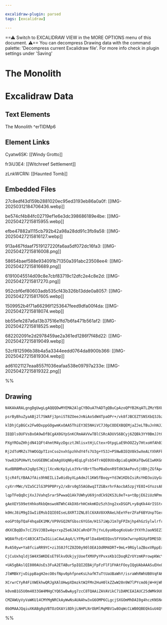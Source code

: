 ```yaml
---

excalidraw-plugin: parsed
tags: [excalidraw]

---
```

==⚠  Switch to EXCALIDRAW VIEW in the MORE OPTIONS menu of this document. ⚠== You can decompress Drawing data with the command palette: 'Decompress current Excalidraw file'. For more info check in plugin settings under 'Saving'



# The Monolith

# Excalidraw Data

## Text Elements
The Monolith ^erTlDMp6

## Element Links
Cyatw6SK: [[Windy Grotto]]

fr3iU3E4: [[Witchreef Settlement]]

zLnkWCRN: [[Haunted Tomb]]

## Embedded Files
27c8edf43d159b2881020ec95ed3193eb86a0a0f: [[IMG-20250312184706436.webp]]

be574cf4b84fc02719ef1e6e3dc398686189e4be: [[IMG-20250427215815955.webp]]

efbe47882a1115cb792b42a98a28dd91c3fb9a58: [[IMG-20250427215816127.webp]]

913a467fdaaf7519127220fa6aa5df072dc16fa3: [[IMG-20250427215816008.png]]

58654baef588e934091b71350a391abc23508ee4: [[IMG-20250427215816689.png]]

61910045514d09c8e7cbf83719c12dfc2e4c8e2d: [[IMG-20250427215817270.png]]

952cbf6ef80603adb535cf43b326b13dde0a8057: [[IMG-20250427215817605.webp]]

1509952b4f71a66296f1253647feed9dfa00f4da: [[IMG-20250427215818074.webp]]

bb55efe287a6a13b37516e1fd7b6fa471b561af2: [[IMG-20250427215818525.webp]]

682202091e2d2978459ae2a361ed1286f7f48d22: [[IMG-20250427215819049.webp]]

52cf812596b38b4a5a3344eedd0764da8900b366: [[IMG-20250427215819304.webp]]

ad61021127eaa8557f036eafaa538e09797a233e: [[IMG-20250427215819322.png]]

%%
## Drawing
```compressed-json
N4KAkARALgngDgUwgLgAQQQDwMYEMA2AlgCYBOuA7hADTgQBuCpAzoQPYB2KqATLZMzYBXUtiRoIACyhQ4zZAHoFAc0JRJQgEYA6bGwC2CgF7N6hbEcK4OCtptbErHALRY8RMpWdx8Q1TdIEfARcZgRmBShcZQUebQAObQBmGjoghH0EDihmbgBtcDBQMBKIEm4IADYALQArfAAFAEZq7FSSyFhECsJ9aKR+UsxuJvi4gFZxpIB2SqTx+MqATnjx

psrByBhuZyaABj2l7SWAFj3pniST8ZOeeJnNiAoSdW4TpaOPr+/vk8fJBCEZTSN5XbQ3JbzSo8S5NabjJbjR7WZTBbh7R7MKCkNgAawQAGE2Pg2KQKtjrMw4LhAtl2qVNLhsLjlDihBxiESSWSJBSOFSaVkoPTIAAzQj4fAAZVgaIkkiZGkCIogWJx+IA6i9JCNMdi8QgZTA5ehBB4VWzgRxwrk0E1Hmxqdg1Ns7QdHmyOdbmLbUBwhJLMQgEMQR

klDhjCpBGCx2Fw0DxppGOgwmKxOAA5ThiEY3E5NHiVC7J0pCODEXBQEMjaZJeLTBuJnhNJJLR6EZgAEXSVdDaFFBDCj1ZwjgAEliL68gBdR6aYQcgCiwUy2Sns6jECIHFx3H9gc3JOZ1bQ2KECEe4uCE4q4x42FF8QLCMqmjrmhOuHGuCSVxOweIYhzkqE4K3iJYDjfSpKhVZh3HEVACg6MB7SjFCow3FNCA5LAKmqegVVFchMhvNB93wPVKyEX0

IEQDlsOUFVsBxOA9wDfBCgAX0GYpSnKCRmAAVVwTBlCSRcADUVS6BCyj6ZQBk3YY0BmJJtGgvZoSSSpJmWGEkkeV1UGcCCmm0OEG2mCDWwOEDHmeYhXjQd5Ph+NzTn+QFgWFZywQhKF9LhBEkU3FETRLAR9XxLlSXJch+WpWlhTnJkWU9TliVi3l4oFJLCIlaVZVkhVsCVRSUzVA0tUcnU7T1dVDSKiozXKD1hCtG1dU3R0mRdEZ3U3dLvV9cigx

PXgYROaZHhjdN41QFt4hmtM4yzDgcztJNlisxtHjLCtexrOtpgLaE9hOOZ2y7HtxoHfAh03Ecywndc5wXYhlwyIVXsPbDdzI9jHiPfE+1QM8L03K8EFI9BKjGHg9gRpYmgQHhiB4JZpnia4llwVGf0qFHiALRZRWmUUTnidGeFg+D8jQ1DkKaDD2xw5T0GqKhL2I6HQdGzcsSomi6McDhGMeZjHTYyUuJ4zd+PQABZZR1qWQT4k0aT4Fk3p+hVdn

Rj2dToMRZs7hWOGQpTIznCso2nxhSpzhhdY4fs7U3g+Y53J+P5NwBIEQV8k5wXeALYXhRFkTF8L6oNGKeXQPlcqFFVGWZJ6OQTuLKUS1PLwKo0TSkRURHK0pKs1D26oFqLGuNWSWtDNq/EkYaupTHrnVgfqIogIbOoBg8KoA7htIOAzN1muMRnuZbY0zbMEO06YTjXxYls3fbK3GuFjqaA/G3iTesOu4JDv7QcIZTJ7x0nfJMIZd7PtXHIH6Bv7p

Yow82GPUHwYLteUGEBNCaEmAgUUqN6y4EqLgFsb54TrAQE0UUxBpiaEqAOKaTQwGE1wKKGmmI6ZoCQh0RmZCWbyzZnhYY3NcAkT5oDWuQsKgiwYkxFiX9ZaFF4pABWEA9jxClPoAA4tgAAKicLW3QJC6wUvrHYCM4gNluHcGYSxoILDbJuG2WNEgH2PttOET4Truxqp7VyPsvh+xTAHbyoIQ7+XGNCCOwVo6ogQn3SuhJMqJ2gDlPOdIUoZ3Stnb

KudBRBMhoXJq8pS7KjjlXcxNcKp1yLo3YkrVBrtTboPBaDonR9TdH3AePov5jVBhjZGfAp4rU4LPGxpRp6L3WghJozisaFnGFZPa5Yd6gz3vWPYawmiYw0Vdbs59bpX2HGyO+P0UzznZB9Fc3136/R3OUn+f9uAAOiUA28iwbiMggQseICBIRnGRpoE68w9g/mRrgTQ2BLjjEEcGKRRCCAIVISUchfzKFYWoRIao2w6EMK2aklhEg2Fiw4VLIeHE

SjcR4fLYBAAJfAis9hNEILiIw0idbyXLpAdmJl1KWSfBoqy+YdJW1KDbIsiRsYHD3oiUyGxNwOScqgFy3srEfEaZAOxQdeV+TDs4wKkd6WQDCp4xJPjuQ5wSpE5Km505pXemEpOATVX5UlOkioJUyqwTrtVHl/zVRpNiaaTJzdsmt3bik0oXcikLQGimUpI0mEj3GoTBEJ8ml1PmpNeec01obXdRo7SSR2kyogNvC+C1axDKdi4yEEybqgzug9G+

cyXrrMWc/VZa5C2lG3P9P0Pry2/xBrs0g55AG8wqITZGBxrhrFAocbA5zpjYE0I+GYozsAFmIKKF5CATg9tRvaiqxDEIM02OhDoj8+HAo5jAKS4Lm2IsolAairCsii3FpuSWrFEXcJKLwsowDlBjkIJUbAKtWKPBkj0YlCi0DOCUeZKYCIEY7WWN0wyOxnFHGbFceI51VgzBuGYnlfKBXWM8oHHyYrHESpcbG6V7jY61watq/xES8rBM1cswjydA

lqpTFeQqDcjXxJJVahq5rar5PwwaQ1Ak7UWhyU69jndCk92KS3L0eT+a+tBpjE62iUzNPmusSecng0RoQtcMYtwpi9IOrvFNSZIQ8DvLMTNUzs0zMevm++JDV0gOLV9Ut1mP6bN3dsutp4G3X1KFDGGEB2mHFNh+MmTQYHQg0aKZ82kpqQJDEsMduADgUwrLTb59MmZLuZiu1mxBcIgoJdumGEmK5RH3cLI97CJacIvciuWWFgFLGwNgfQABFAAG

gAeXEYS99etHhkoRkbQmswoNTWhC4kDX6rhHCmkmKDz5zh3ng2xxDSGPL+y8qKk44rISStcVHUKMd5Uceir45VKcomLNSpnDKSrwkqpI/sujxdjVl1NSx6uAmisNS47a80LcOplOdZAV1wn3UlPevxwrAhR5oDWPcPu8mRhFjDatJe3BkZQnAqYrefSk2DPmKMnFd540dkmQgJNObPOQFvgWxz6q7OvwWeWz+LmUzA3GnsmjEod3oETNOsdm3iYI

k0HcJ8iM9gIGwIiEMsbIQIE0IseL8XRTJZNL8lC6XAV8XXRAeLhEeYFerZFaF6BYUnpTGerh1XUW1dvAAIQQLiE4Qgxx7C67Ij9vXuDjG0MBVshmzjOLDrJhlijVg+9uNjZxFkEacpTNytj4FtAwispj+4Ok6yWpFWhuElRwSY00rGlslN2m4cO6kgjJ3btneowyS7oTK86uI/nB732S6lRewq1jHdPucZtaqHjf3ckA4+0DoTRl9hg+WRDw3qpo

eoGPt0pTQaF4hqaEK1MK/VP9VGQ2NfGbsc6YGSm/H1S7iWpJ1m7gFPZmjhp4hGzSylwlrfrT1nzOq3DxrTs9zjb9nc5AQgN0lOhTPLicOOojDJhAijJUAgEkMQNgK2BvITOBJOpoExnBCliQougzJrmutluzDrk0HrvQtzpDlasbrRGVnChVgih/kimACilemihUASDAJWBQJUFKAANJu7oByJMbsy/jHCTCGbOJ7CtgFgYzjbGRnDTAJCIjnBYy

dKXCBqQDx7cCJ5VJ3BIw4qxrxpZ5e6JA3CaRnDF7hjYxL6yoHbogKoUa6r3YXYhJaoN5EZ3bN6c4Gp97PYJJHYIBd6A7Ma970bca/YOr/a+iWrA7j4eqlBeqQoVxz6hZXDI71J2jOIpEcBb4JgaKGLiGWEJo466bHTnSHB/rr4X6mZX7mZ5q35Wb35vTLIvxrKv5M7OboB5B5BagcgwCoAiI4gyBsDTjTgqhs7/weZNo+YQJoFTTHw8BwIHzjD9p

WQ8AfhzErC4B3CATIwIGiiaC4wLAq4/LYFMy4FlDa4bHEEQos5FYUGm7wrnp0GXpFDMESDiIEjMAtb6CKyLgACOvBckPWSkY8U02gu+Ok2MgGwyseIeX69Y4GdYawYGcIF0lq6hKkRwv4hYGiaaOk7Sme62aGTsCQVw3S826wzYpeNhvhdhTe52teTh5GLhlGeqgCj2xUjGr2VU72lq3ireTcvGjqeSkRY+vcomxA0+n+UO40CwGM+RCOdoE+GRW

RvA50yw+Ya8fciaRR9YC+zi3S0JfCZ8ZO0y90lOEA1OdRM4DRT+9mL+9RGylaZBoxVRppExdWLYuAF05MFY+CiC1SFwCMA4sCX4Y6zs8B6wA4KQXyquxxFCmWVC+BFQP4lxpBM+gsJWh69E1Bp6lWjxVuTBNuEgTA4i+AnYiscAMEr62s5IWANepKOwoy2g7w1wBwFwx81wK80huwOKyQkwowK8DYrZqhTw3JZw6khmKG9iCY6+cqVJ5e8cLhAAx

CjCuUxhqldjSW4XSWKDEsET9lkvOUkjyjUoefXMXPyYPvxsKb1CDoqRZrUYzmKProwpKWcYmRIF+AKWJsPmQWEONABssMjPmJavKQtLGkqajmgHDOIW2sMiZsaWZq6XTo0c/o+QUYfkdEMjcPDBSQ6fEZAM6T/maVWJgGhhAOIgCKgIrJwJkq8B6JQOIrWRUBRQgFRTRUQHRZDJwFAFKIQEYAhAjJeNxQAGL0IShGT5EkVQAACCRAKsFQwQoodZG

+UA5gBAslQI800AUsEs3FuA2ETABur5pIQI2EBAjFpFzFlF1FHAtFOoyIQgUAbAAASuEHxQhBzq0QgOigSSMEnk8devwkREkIQIJOJJ8puG+u7oCSmAbInsNqvBpCBJtmvF2W8rnqvPmBnoiPsK2IthoRiUkK8ksDwJTCBEopOaKlZOCHWGvITIIpptcJSWgF4nXJudXmnHXs4Tdo3lucpbRq3t4egWatyQqnyQPmEUPhEQUjedEZPt+d6q+X+aD

JlWMBkYjvDippBagH2ecO0sfNpv0phfpneKsLhafKTuTtUaUBaWhY/israWhRWhUB0VqFAKVIEBAqgFKGTlAM/kMSMbWuzuMX/j5qbP2qKDAY+JpOIbgMQGAvMA+Jtm+IWJoC2IBAgPclBt0ocalmQhrvGUCu+egDAimUZd/FChmTClQWbqUBblVgwTVnxMAkYAADI7gagEjOUZj/H8Gfq8oHzqQWGXDaTgnrBdnHyJDQSTT1hrANiYz5VoBPhJ7

XCrwrCYyR4FiVWEkhwQRJgXAlUHwpXDmzktW2FMn2HuH0lkZZwW20n9W7lPYcmd6jW+HjWhGep8ZCkzXdxzVikSkU0JH/kF7rUJiFgQWtLcAG2DnQSWpalH7HTIyzDdJabyxGlXVIU1HPSWkP707NH2lv5tEQAdHoq4Dsi9ioDiIGCaAA1AxA2IW5peZc4+Zw31XNgFjTAhC4CrDdKijiEwH4K4Bfh1iY1jLTAbG/joHzpq7/LLolA2bYTE067TB

k0vmB1G5U0m4033GW4MHgCYQ65wBwAyg7zcC8TQAAiZAVAVikC7iDAMCEAIAUC25dWMk9UQCLmihf3f30gQDYAiBJRjhVj6AygV7v3LnIKQO/3/2kCAPAMv0Mm23v3MkOGQAwNwMZDCWO0ZIe1oMANChAMZCgNcnJK8D33oMEPAPEP4ju0Hl4OwOUMZDOVe3D7kJ/34PZCEP6BtYikiaFDsMMOcPAPCUiViX4ASXkMcNQBcMiPZC8X8XcCCX8MUN

CMZAWUyVyVaWKU14CMYMgNRCkAyWwNsAUAAhw3xG6OMP6CLgcjSXGOmMhDAI0g4hczKNSNcN2MuPiLVkSDpS/1wQ4iSgtaKNh5p4IjrCuxhyNKqiSySgACa/UdYoJYGVSiwwF99RgbABgZ9U8BA54fl6wU050Txljqj+gzDU+eS/c70v9rIJA8jAlJY5ppA9TVYDx9KzTJA1F2WNjTywQDdnmnT12WUqA16tuxIwCpAygjIAAFM2NNLwHCNQIsws

0bOMAAJQqiuXKABg0gVBTOzOXAYi8DhjLNHPLNrObMlMqM8V1w8OqWcCLWB0QBEQkGuU4QtNwpoDXpZB9PA2/7m5EAPGeWQAcAkH1oAsuqOXbgeUeYlN2C1AS45BShgtwDdMIC9OaD9MumN067YCqWMBV3Eg5MphRWmjpD4szwSzUROX6DeMyJ0F13f6oDX6HihAyWUuEtZP4C72cTgCMEvNc6+jAB8ucRAA
```
%%